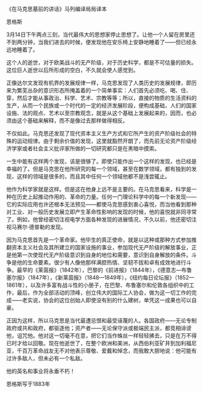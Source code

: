 《在马克思墓前的讲话》马列编译局局译本

恩格斯

3月14日下午两点三刻，当代最伟大的思想家停止思想了。让他一个人留在房里还不到两分钟，当我们进去的时候，便发现他在安乐椅上安静地睡着了——但已经永远地睡着了。

这个人的逝世，对于欧美战斗的无产阶级，对于历史科学，都是不可估量的损失。这位巨人逝世以后所形成的空白，不久就会使人感觉到。

正像达尔文发现有机界的发展规律一样，马克思发现了人类历史的发展规律，即历来为繁芜丛杂的意识形态所掩盖着的一个简单事实：人们首先必须吃、喝、住、穿，然后才能从事政治、科学、艺术、宗教等等；所以，直接的物质的生活资料的生产，从而一个民族或一个时代的一定的经济发展阶段，便构成基础，人们的国家设施、法的观点、艺术以至宗教观念，就是从这个基础上发展起来的，因而，也必须由这个基础来解释，而不是像过去那样做得相反。

不仅如此。马克思还发现了现代资本主义生产方式和它所产生的资产阶级社会的特殊的运动规律。由于剩余价值的发现，这里就豁然开朗了，而先前无论资产阶级经济学家或者社会主义批评家所做的一切研究都只是在黑暗中摸索。

一生中能有这样两个发现，该是很够了。即使只能作出一个这样的发现，也已经是幸福的了。但是马克思在他所研究的每一个领域，甚至在数学领域，都有独到的发现，这样的领域是很多的，而且其中任何一个领域他都不是浅尝辄止。

他作为科学家就是这样。但是这在他身上远不是主要的。在马克思看来，科学是一种在历史上起推动作用的、革命的力量。任何一门理论科学中的每一个新发现——它的实际应用也许还根本无法预见——都使马克思感到衷心喜悦，而当他看到那种对工业、对一般历史发展立即产生革命性影响的发现的时候，他的喜悦就非同寻常了。例如，他曾经密切注视电学方面各种发现的进展情况，不久以前，他还密切注视马赛尔·德普勒的发现。

因为马克思首先是一个革命家。他毕生的真正使命，就是以这种或那种方式参加推翻资本主义社会及其所建立的国家设施的事业，参加现代无产阶级的解放事业，正是他第一次使现代无产阶级意识到自身的地位和需要，意识到自身解放的条件。斗争是他的生命要素。很少有人像他那样满腔热情、坚韧不拔和卓有成效地进行斗争。最早的《莱茵报》（1842年），巴黎的《前进报》（1844年），《德意志—布鲁塞尔报》（1847年），《新莱茵报》（1848—1849年），《纽约每日论坛报》（1852—1861年），以及许多富有战斗性的小册子，在巴黎、布鲁塞尔和伦敦各组织中的工作，最后，作为全部活动的顶峰，创立伟大的国际工人协会，做为这一切工作的完成——老实说，协会的这位创始人即使没有别的什么建树，单凭这一成果也可以自豪。

正因为这样，所以马克思是当代最遭忌恨和最受诬蔑的人。各国政府——无论专制政府或共和政府，都驱逐他；资产者——无论保守派或极端民主派，都竞相诽谤他，诅咒他。他对这一切毫不在意，把它们当作蛛丝一样轻轻拂去，只是在万不得已时才给以回敬。现在他逝世了，在整个欧洲和美洲，从西伯利亚矿井到加利福尼亚，千百万革命战友无不对他表示尊敬、爱戴和悼念，而我敢大胆地说：他可能有过许多敌人，但未必有一个私敌。

他的英名和事业将永垂不朽！

恩格斯写于1883年
